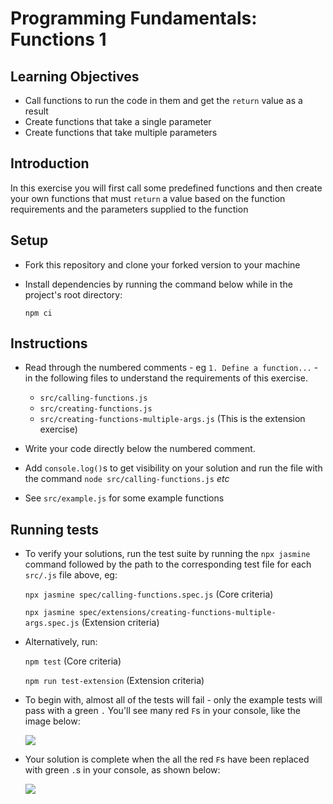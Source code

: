 # Programming Fundamentals: Functions 1

## Learning Objectives

- Call functions to run the code in them and get the `return` value as a result
- Create functions that take a single parameter
- Create functions that take multiple parameters

## Introduction

In this exercise you will first call some predefined functions and then create your own functions that must `return` a value based on the function requirements and the parameters supplied to the function

## Setup

- Fork this repository and clone your forked version to your machine
- Install dependencies by running the command below while in the project's root directory:

  `npm ci`

## Instructions

- Read through the numbered comments - eg `1. Define a function...` - in the following files to understand the requirements of this exercise.

  - `src/calling-functions.js`
  - `src/creating-functions.js`
  - `src/creating-functions-multiple-args.js` (This is the extension exercise)

- Write your code directly below the numbered comment.

- Add `console.log()`s to get visibility on your solution and run the file with the command `node src/calling-functions.js` _etc_

- See `src/example.js` for some example functions

## Running tests

- To verify your solutions, run the test suite by running the `npx jasmine` command followed by the path to the corresponding test file for each `src/.js` file above, eg:

  `npx jasmine spec/calling-functions.spec.js` (Core criteria)

  `npx jasmine spec/extensions/creating-functions-multiple-args.spec.js` (Extension criteria)

- Alternatively, run:

  `npm test` (Core criteria)

  `npm run test-extension` (Extension criteria)

- To begin with, almost all of the tests will fail - only the example tests will pass with a green `.` You'll see many red `F`s in your console, like the image below:

  ![](./img/test-fail.png)

- Your solution is complete when the all the red `F`s have been replaced with green `.`s in your console, as shown below:

  ![](./img/test-pass.png)
